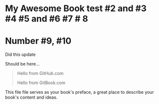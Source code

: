 # My Awesome Book test \#2 and \#3 \#4 \#5 and \#6 \#7 \# 8



# Number \#9, \#10



Did this update

Should be here...

> Hello from GitHub.com
>
> Hello from GitBook.com

This file file serves as your book's preface, a great place to describe your book's content and ideas.

